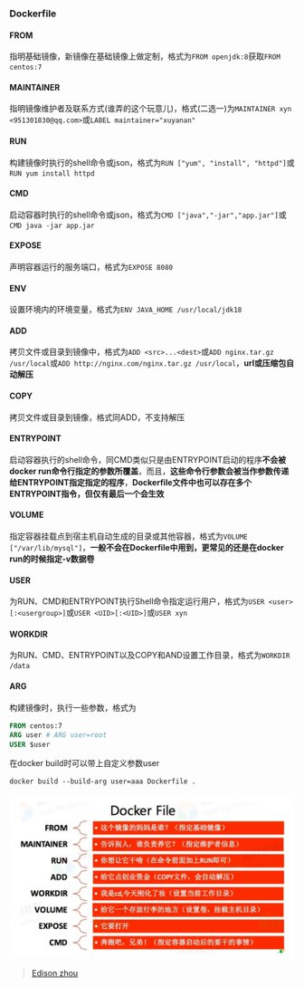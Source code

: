 ### Dockerfile

#### FROM

指明基础镜像，新镜像在基础镜像上做定制，格式为`FROM openjdk:8`获取`FROM centos:7`

#### MAINTAINER

指明镜像维护者及联系方式(谁弄的这个玩意儿)，格式(二选一)为`MAINTAINER xyn <951301830@qq.com>`或`LABEL maintainer="xuyanan"`

#### RUN

构建镜像时执行的shell命令或json，格式为`RUN ["yum", "install", "httpd"]`或`RUN yum install httpd`

#### CMD

启动容器时执行的shell命令或json，格式为`CMD ["java","-jar","app.jar"]`或`CMD java -jar app.jar`

#### EXPOSE

声明容器运行的服务端口，格式为`EXPOSE 8080`

#### ENV

设置环境内的环境变量，格式为`ENV JAVA_HOME /usr/local/jdk18`

#### ADD

拷贝文件或目录到镜像中，格式为`ADD <src>...<dest>`或`ADD nginx.tar.gz /usr/local`或`ADD http://nginx.com/nginx.tar.gz /usr/local`，**url或压缩包自动解压**

#### COPY

拷贝文件或目录到镜像，格式同ADD，不支持解压

#### ENTRYPOINT

启动容器执行的shell命令，同CMD类似只是由ENTRYPOINT启动的程序**不会被docker run命令行指定的参数所覆盖**，而且，**这些命令行参数会被当作参数传递给ENTRYPOINT指定指定的程序**，**Dockerfile文件中也可以存在多个ENTRYPOINT指令，但仅有最后一个会生效**

#### VOLUME

指定容器挂载点到宿主机自动生成的目录或其他容器，格式为`VOLUME ["/var/lib/mysql"]`，**一般不会在Dockerfile中用到，更常见的还是在docker run的时候指定-v数据卷**

#### USER

为RUN、CMD和ENTRYPOINT执行Shell命令指定运行用户，格式为`USER <user>[:<usergroup>]`或`USER <UID>[:<UID>]`或`USER xyn`

#### WORKDIR

为RUN、CMD、ENTRYPOINT以及COPY和AND设置工作目录，格式为`WORKDIR /data`

#### ARG

构建镜像时，执行一些参数，格式为

```dockerfile
FROM centos:7
ARG user # ARG user=root
USER $user
```

在docker build时可以带上自定义参数user

```dockerfile
docker build --build-arg user=aaa Dockerfile .
```

![逗比的理解图](.\img\dockerfile.png)

> [Edison zhou](https://www.cnblogs.com/edisonchou/p/dockerfile_inside_introduction.html)